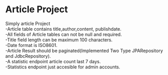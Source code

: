 # Article Project
Simply article Project <br />
-Article table contains title,author,content, publishdate. <br />
-All fields of Article tables can not be null and required. <br />
-Title field length can be maximum 100 characters.  <br />
-Date format is ISO8601. <br />
-Article Result should be paginated(Implemented Two Type JPARepository and JdbcRepository).<br />
-A statistic endpoint article count last 7 days.<br />
-Statistics endpoint just accesible for admin accounts.<br />
